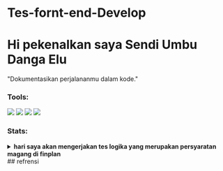 # Tes-fornt-end-Develop
# Hi pekenalkan saya Sendi Umbu Danga Elu

"Dokumentasikan perjalananmu dalam kode."  

### Tools:
<p>
    <img src="https://img.shields.io/badge/OS-MacOS-blue?&logo=apple" />
    <img src="https://img.shields.io/badge/Code-Swift-blue?&logo=swift" />
    <img src="https://img.shields.io/badge/IDE-Xcode-blue?&logo=xcode" />
    <img src="https://img.shields.io/badge/Text%20Editor-Visual%20Studio%20Code-blue?&logo=visual%20studio%20code&logoColor=blue" />
   
</p>

### Stats:
<details>
 <summary><strong>hari saya akan mengerjakan tes logika yang merupakan persyaratan magang di finplan</strong></summary>
    <summary><strong>Buat fungsi dengan menampilkan bilangan cacah kelipatan 3 atau 7 sebanyak N, serta menampilkan huruf Z saat bilangan tersebut kelipatan 3 dan 7.
  Contoh :
  N = 13
  Output : 3, 6, 7, 9, 12, 14, 15, 18, Z, 24, 27, 28, 30 </strong></summary>
    - 🔭 jawaban : 
    Berikut adalah penjelasan singkat dari coding tersebut:
    1 Fungsi generate_numbers memiliki satu parameter input, yaitu N.
    2 Pada awalnya, dibuat sebuah list kosong dengan nama numbers untuk menyimpan hasil bilangan cacah.
    3 Dilakukan perulangan menggunakan for dari 1 hingga N+1.
    4 Di dalam perulangan, dilakukan pengecekan kondisi untuk setiap bilangan
    5 Jika bilangan tersebut kelipatan 3 dan 7 (habis dibagi 3 dan 7), maka 'Z' akan ditambahkan ke dalam list numbers.
    6 Jika bilangan tersebut hanya kelipatan 3 atau 7 (habis dibagi 3 atau 7), maka bilangan itu sendiri akan ditambahkan ke dalam list numbers.
    7 Setelah semua bilangan diperiksa, list numbers yang berisi bilangan cacah dan 'Z' (sesuai dengan kondisi) dikembalikan sebagai output dari fungsi.
    8 Dilakukan penggunaan fungsi dengan contoh penggunaan di mana N = 13.
    9 Output dari fungsi generate_numbers akan ditampilkan.
  <img src= "Tes Logika Front end Develop/menampilkan bilangan cacah.jpg"</br>
    <summary><strong>Buat fungsi pencarian ‘sang gajah’, ‘serigala’, ‘harimau’.
        Dengan contoh masukan dan keluaran sebagai berikut :
        Input	: Berikut adalah kisah sang gajah. Sang gajah memiliki teman serigala bernama DoeSang. Gajah sering dibela oleh serigala ketika harimau mendekati gajah.
        Output	: sang gajah - sang gajah - serigala - serigala - harimau </strong></summary>
    - 🌱 jawaban : Berikut adalah penjelasan singkat dari coding tersebut:
    Fungsi cari_kata memiliki satu parameter input, yaitu teks yang merupakan teks yang akan diperiksa,
    Pada awalnya, dibuat sebuah list kata_kunci yang berisi kata-kata kunci yang akan dicari dalam teks,
    Selanjutnya, dibuat list kosong hasil yang akan digunakan untuk menyimpan hasil pencarian kata-kata kunci,
    Dilakukan perulangan menggunakan for untuk setiap kata kunci dalam kata_kunci,
    Di dalam perulangan, dilakukan pencarian jumlah kemunculan kata kunci dalam teks menggunakan fungsi count(),
    Jika ditemukan kemunculan kata kunci, kata kunci tersebut akan ditambahkan sebanyak jumlah kemunculannya ke dalam list hasil menggunakan metode extend(),
    Setelah semua kata kunci diperiksa, list hasil diubah menjadi string dengan menggunakan metode ' - '.join(hasil), yang memisahkan setiap elemen dalam list dengan tanda "-",
    Hasil yang telah diubah menjadi string tersebut dikembalikan sebagai output dari fungsi,
    Dilakukan penggunaan fungsi dengan contoh penggunaan di mana teks adalah teks yang diberikan,
    Output dari fungsi cari_kata akan ditampilkan. 
    <img src= "Tes Logika Front end Develop/menampilkan huruf.jpg"</br>
    <summary><strong>Buatlah fungsi pengecekan kata sandi, dengan ketentuan sebagai 
        Kata sandi minimal 8 karakter
        Kata sandi maksimal 32 karakter
        Karakter awal tidak boleh angka
        Harus memiliki angka
        Harus memiliki huruf kapital dan huruf kecil </strong></summary>
    - 👯 Jawaban: Berikut adalah penjelasan singkat dari coding tersebut:
    Fungsi cek_kata_sandi memiliki satu parameter input, yaitu kata_sandi yang merupakan kata sandi yang akan diperiksa.
    Pertama, dilakukan pengecekan panjang kata sandi menggunakan len(kata_sandi). Jika panjang kata sandi kurang dari 8 karakter atau lebih dari 32 karakter, fungsi akan
    mengembalikan pesan "Kata sandi harus terdiri dari 8 hingga 32 karakter."
    Selanjutnya, dilakukan pengecekan karakter awal kata sandi menggunakan kata_sandi[0].isdigit(). Jika karakter awal adalah angka, fungsi akan mengembalikan pesan "Karakter awal tidak boleh angka."
    Dilakukan pengecekan apakah kata sandi mengandung angka menggunakan any(char.isdigit() for char in kata_sandi). Jika tidak terdapat angka dalam kata sandi, fungsi akan
    mengembalikan pesan "Kata sandi harus memiliki angka."
    Dilakukan pengecekan apakah kata sandi memiliki kombinasi huruf kapital dan huruf kecil menggunakan any(char.isupper() for char in kata_sandi) dan any(char.islower()
    for char in kata_sandi). Jika tidak terdapat huruf kapital atau huruf kecil, fungsi akan mengembalikan pesan "Kata sandi harus memiliki huruf kapital dan huruf kecil."
    Jika semua pengecekan di atas berhasil, fungsi akan mengembalikan pesan "Kata sandi valid."
    Dilakukan penggunaan fungsi dengan contoh penggunaan di mana kata_sandi1, kata_sandi2, dan kata_sandi3 adalah kata sandi yang diberikan.
    Output dari fungsi cek_kata_sandi akan ditampilkan.
   <img src= "Tes Logika Front end Develop/mengecek kata sandi.jpg"</br>
    <summary><strong>Buat fungsi pengecekan bilangan cacah terkecil yang tidak ada dari data yang diinputkan. Dengan contoh input dan output</strong></summary>
    - 🤔 jawaban: Berikut adalah penjelasan singkat dari coding tersebut:
    Fungsi cek_bilangan_terkecil memiliki satu parameter input, yaitu data yang merupakan list bilangan cacah.
    Pertama, list data diubah menjadi sebuah set menggunakan data_set = set(data). Set digunakan untuk memudahkan pencarian elemen yang ada dalam list.
    Selanjutnya, variabel i diinisialisasi dengan nilai 1.
    Dilakukan perulangan menggunakan while True untuk mencari bilangan cacah terkecil yang tidak ada dalam set data_set.
    Pada setiap iterasi, dilakukan pengecekan apakah bilangan i tidak ada dalam data_set menggunakan i not in data_set. Jika tidak ada, maka bilangan i merupakan bilangan
    cacah terkecil yang tidak ada dalam data, dan fungsi akan mengembalikan nilai i.
    Jika bilangan i ada dalam data_set, maka nilai i akan ditambahkan dengan 1 menggunakan i += 1 dan perulangan akan dilanjutkan.
    Dilakukan penggunaan fungsi dengan contoh penggunaan di mana data1, data2, dan data3 adalah list bilangan cacah yang diberikan.
    Output dari fungsi cek_bilangan_terkecil akan ditampilkan.
    <img src= "Tes Logika Front end Develop/mengecek bilangan cacah.jpg"</br>
    <summary><strong>Buat pola berikut sesuai inputan N, dengan N adalah bilangan ganjil</strong></summary>
    - 💬 Jawaban: Berikut adalah penjelasan singkat dari coding tersebut:
    Fungsi generate_pattern memiliki satu parameter input, yaitu N yang merupakan bilangan ganjil.
    Pertama, dilakukan pengecekan apakah N merupakan bilangan genap menggunakan if N % 2 == 0. Jika N adalah bilangan genap, maka fungsi akan mengembalikan pesan "Harus bilangan ganjil".
    Selanjutnya, dibuat sebuah list kosong bernama pattern yang akan menyimpan pola.
    Dilakukan perulangan dengan for i in range(N) untuk membentuk baris-baris pada pola.
    Pada setiap iterasi, dibuat sebuah variabel row yang awalnya berisi string kosong.
    Dilakukan perulangan lagi dengan for j in range(N) untuk membentuk karakter-karakter dalam satu baris pada pola.
    Pada setiap iterasi dalam perulangan j, dilakukan pengecekan apakah posisi (i, j) berada pada diagonal utama (i == j) atau diagonal sebaliknya (i == N - j - 1). Jika iya, maka karakter pada posisi tersebut adalah "X", jika tidak, maka karakternya adalah "O".
    Setelah selesai membentuk satu baris, baris tersebut ditambahkan ke dalam list pattern.
    Dilakukan penggabungan seluruh baris pada pola dengan menggunakan "\n".join(pattern) untuk menghasilkan output dalam bentuk tabel.
    Output pola yang dihasilkan akan dikembalikan oleh fungsi.
    Dilakukan penggunaan fungsi dengan contoh penggunaan di mana N1, N2, N3, dan N4 adalah bilangan ganjil yang diberikan.
    Output dari fungsi generate_pattern akan ditampilkan dalam bentuk tabel.
    <img src= "Tes Logika Front end Develop/Imputan N dengan N.jpg"</br>
</details>
## refrensi
</details>
<p>
   <src="https://repository.unmul.ac.id/bitstream/handle/123456789/4927/Buku%20Algoritma%20dan%20Pemrograman.pdf?sequence=1">
   <scr="https://ocw.upj.ac.id/files/GBPP-TIF301-Handout-DPBO.pdf">
   <scr="[https://ocw.upj.ac.id/files/GBPP-TIF301-Handout-DPBO.pdf](https://jagongoding.com/python/latihan-logika/bilangan-prima/)">
</p>
